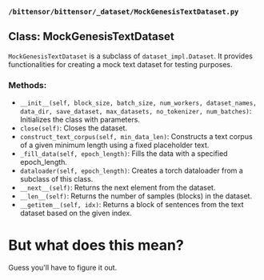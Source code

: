 ### ```/bittensor/bittensor/_dataset/MockGenesisTextDataset.py```

## Class: MockGenesisTextDataset

`MockGenesisTextDataset` is a subclass of `dataset_impl.Dataset`. It provides functionalities for creating a mock text dataset for testing purposes.

### Methods:

- `__init__(self, block_size, batch_size, num_workers, dataset_names, data_dir, save_dataset, max_datasets, no_tokenizer, num_batches)`: Initializes the class with parameters.
- `close(self)`: Closes the dataset.
- `construct_text_corpus(self, min_data_len)`: Constructs a text corpus of a given minimum length using a fixed placeholder text.
- `_fill_data(self, epoch_length)`: Fills the data with a specified epoch_length.
- `dataloader(self, epoch_length)`: Creates a torch dataloader from a subclass of this class.
- `__next__(self)`: Returns the next element from the dataset.
- `__len__(self)`: Returns the number of samples (blocks) in the dataset.
- `__getitem__(self, idx)`: Returns a block of sentences from the text dataset based on the given index.

# But what does this mean?

Guess you'll have to figure it out. 
